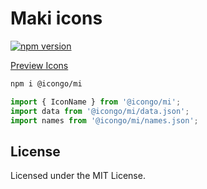 Maki icons
===

[![npm version](https://img.shields.io/npm/v/@icongo/mi.svg)](https://www.npmjs.com/package/@icongo/mi)

[Preview Icons](http://icongo.github.io/#/icons/mi)

```bash
npm i @icongo/mi
```

```jsx
import { IconName } from '@icongo/mi';
import data from '@icongo/mi/data.json';
import names from '@icongo/mi/names.json';
```

## License

Licensed under the MIT License.